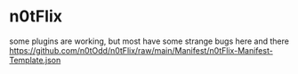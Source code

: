 # n0tFlix

some plugins are working, but most have some strange bugs here and there
https://github.com/n0tOdd/n0tFlix/raw/main/Manifest/n0tFlix-Manifest-Template.json
